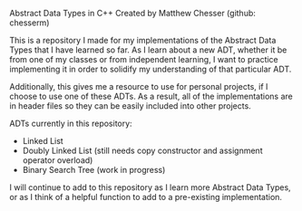 Abstract Data Types in C++
Created by Matthew Chesser (github: chesserm)



This is a repository I made for my implementations of the Abstract Data Types that I have learned so far. As I learn about a new ADT, whether it be from one of my classes or from independent learning, I want to practice implementing it in order to solidify my understanding of that particular ADT.



Additionally, this gives me a resource to use for personal projects, if I choose to use one of these ADTs. As a result, all of the implementations are in header files so they can be easily included into other projects.



ADTs currently in this repository:


  - Linked List
  - Doubly Linked List (still needs copy constructor and assignment operator overload)
  - Binary Search Tree (work in progress)



I will continue to add to this repository as I learn more Abstract Data Types, or as I think of a helpful function to add to a pre-existing implementation.
